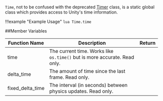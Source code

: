`Time`, not to be confused with the deprecated [Timer](timer.md) class, is a static global class which provides access
to Unity's time information.


!!!example "Example Usage"
    ```lua
    Time.time
    ```

##Member Variables

Function Name | Description | Return
-- | -- | --
<a class="anchor" id="time"></a>time | The current time. Works like `os.time()` but is more accurate. Read only. | [<span class="ret flo"></span>](types.md)
<a class="anchor" id="delta_time"></a>delta_time | The amount of time since the last frame. Read only. | [<span class="ret flo"></span>](types.md)
<a class="anchor" id="fixed_delta_time"></a>fixed_delta_time | The interval (in seconds) between physics updates. Read only. | [<span class="ret flo"></span>](types.md)

